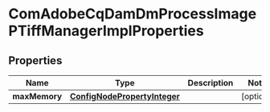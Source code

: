 
# ComAdobeCqDamDmProcessImagePTiffManagerImplProperties

## Properties
Name | Type | Description | Notes
------------ | ------------- | ------------- | -------------
**maxMemory** | [**ConfigNodePropertyInteger**](ConfigNodePropertyInteger.md) |  |  [optional]



